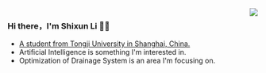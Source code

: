 
<img align="right" src="https://github-readme-stats.vercel.app/api?username=Linxson&hide_title=true&hide_border=true&show_icons=true&theme=vue" />

### Hi there，I'm Shixun Li 🙋‍♂️
- [A student from Tongji University in Shanghai, China.](https://blog.csdn.net/NUX_A)
- Artificial Intelligence is something I'm interested in.
- Optimization of Drainage System is an area I'm focusing on.

<!--
<div align="center">
  <br>
  <p>Hi, I'm Shixun Li, a student from Tongji University in Shanghai, China.</p>
  <img src="https://github.com/Linxson/Linxson/blob/master/img/dino.gif" />
  <br>
  <br>
  <p>My Stats<br>
  (stay angry，stay hungry:wave:)<br></p>
  <a href="https://github.com/Linxson"><img src="https://github-readme-stats.vercel.app/api?username=Linxson&hide_border=true&show_icons=true" alt="Linxson's github stats"></a>
  <br>
  <br>
  <p>My Visitor<br>
  (oof course, that's including myself :point_down:)<br></p>
  <br>
  <img src="https://profile-counter.glitch.me/Linxson/count.svg" />
</div>
<p align="center">
  <a href="https://github.com/edisonlee55"><img src="https://github-readme-stats.vercel.app/api?username=Linxson&hide_border=true&show_icons=true" alt="edisonlee55's github stats"></a>
</p>
-->

